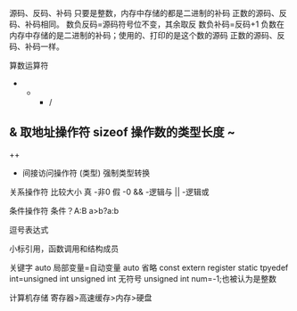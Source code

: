 源码、反码、补码
  只要是整数，内存中存储的都是二进制的补码
  正数的源码、反码、补码相同。
  数负反码=源码符号位不变，其余取反
  数负补码=反码+1
  负数在内存中存储的是二进制的补码；使用的、打印的是这个数的源码
  正数的源码、反码、补码一样。

算数运算符
  + - * /

  &  取地址操作符
  sizeof  操作数的类型长度
  ~
  --
  ++
  * 间接访问操作符
  (类型)  强制类型转换

关系操作符  比较大小
  真 -非0
  假 -0
  && -逻辑与
  || -逻辑或

条件操作符
  条件？A:B    a>b?a:b

逗号表达式

小标引用，函数调用和结构成员

关键字
  auto  局部变量=自动变量  auto 省略
  const
  extern
  register
  static
  tpyedef
  int=unsigned int
  unsigned int 无符号 unsigned int num=-1;也被认为是整数

计算机存储
  寄存器>高速缓存>内存>硬盘

